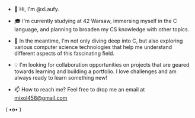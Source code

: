 - 👋 Hi, I'm @xLaufy.

- 🎓 I'm currently studying at 42 Warsaw, immersing myself in the C language, and planning to broaden my CS knowledge with other topics.

- 🔬 In the meantime, I'm not only diving deep into C, but also exploring various computer science technologies that help me understand different aspects of this fascinating field.

- 💡 I'm looking for collaboration opportunities on projects that are geared towards learning and building a portfolio. I love challenges and am always ready to learn something new!

- 📫 How to reach me? Feel free to drop me an email at mixol456@gmail.com

( •ө• )
<!---
xLaufy/xLaufy is a ✨ special ✨ repository because its `README.md` (this file) appears on your GitHub profile.
You can click the Preview link to take a look at your changes.
--->
